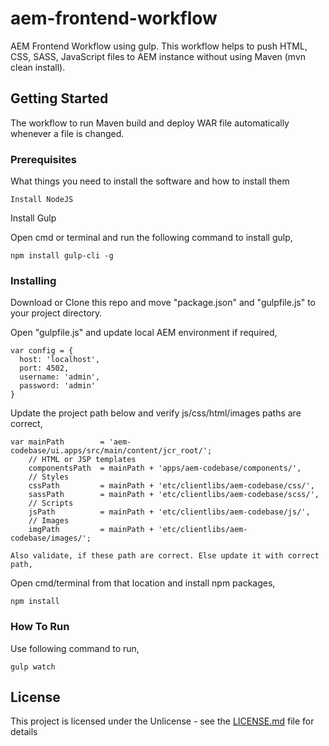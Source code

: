 # aem-frontend-workflow

AEM Frontend Workflow using gulp. This workflow helps to push HTML, CSS, SASS, JavaScript files to AEM instance without using Maven (mvn clean install).

## Getting Started

The workflow to run Maven build and deploy WAR file automatically whenever a file is changed.

### Prerequisites

What things you need to install the software and how to install them

```
Install NodeJS
```

Install Gulp

Open cmd or terminal and run the following command to install gulp,

```
npm install gulp-cli -g
```

### Installing

Download or Clone this repo and move "package.json" and "gulpfile.js" to your project directory.

Open "gulpfile.js" and update local AEM environment if required,

```
var config = {
  host: 'localhost',
  port: 4502,
  username: 'admin',
  password: 'admin'
}
```

Update the project path below and verify js/css/html/images paths are correct,

```
var mainPath        = 'aem-codebase/ui.apps/src/main/content/jcr_root/';
    // HTML or JSP templates
    componentsPath  = mainPath + 'apps/aem-codebase/components/',
    // Styles
    cssPath         = mainPath + 'etc/clientlibs/aem-codebase/css/',
    sassPath        = mainPath + 'etc/clientlibs/aem-codebase/scss/',
    // Scripts
    jsPath          = mainPath + 'etc/clientlibs/aem-codebase/js/',
    // Images
    imgPath         = mainPath + 'etc/clientlibs/aem-codebase/images/';

Also validate, if these path are correct. Else update it with correct path,

```

Open cmd/terminal from that location and install npm packages,

```
npm install
```

### How To Run

Use following command to run,

```
gulp watch
```


## License

This project is licensed under the Unlicense - see the [LICENSE.md](LICENSE.md) file for details
